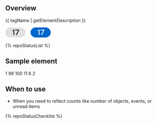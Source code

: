 ## Overview

{{ tagName | getElementDescription }}

<uxdot-example width-adjustment="72px">
  <img src="./badge-sample-element.png" alt="Two badges; from left to right, one badge has a light gray background with a dark gray counter number and the other badge has a blue background with a white counter number">
</uxdot-example>

{% repoStatusList %}


## Sample element

<rh-badge number="1" aria-label="1 new message">1</rh-badge>
<rh-badge number="99" state="info" aria-label="99 details">99</rh-badge>
<rh-badge number="100" threshold="99" state="moderate" aria-label="99+ details">100</rh-badge>
<rh-badge number="11" threshold="10" state="success" aria-label="10+ items">11</rh-badge>
<rh-badge number="6" state="important" aria-label="6 overdue tasks">6</rh-badge>
<rh-badge number="2" state="critical" aria-label="2 errors">2</rh-badge>

## When to use

  - When you need to reflect counts like number of objects, events, or unread items


{% repoStatusChecklist %}
